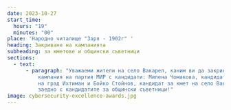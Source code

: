 ```yaml
---
date: 2023-10-27
start_time:
  hours: "19"
  minutes: "00"
place: 'Народно читалище "Заря - 1902г" '
heading: Закриване на кампанията
subheading: за кметове и общински съветници
sections:
  - text:
      - paragraph: "Уважаеми жители на село Вакарел, каним ви да закрием предизборната
          кампания на партия МИР с кандидати: Милена Чомакова, кандидат за кмет
          на град Ихтиман и Бойко Стойнов, кандидат за кмет на село Вакарел
          заедно с кандидатите за общински съветници!"
image: cybersecurity-excellence-awards.jpg
---
```

